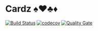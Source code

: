 # Cardz :spades::hearts::clubs::diamonds:
[![Build Status](https://travis-ci.org/RusticFlare/Cardz.svg?branch=master)](https://travis-ci.org/RusticFlare/Cardz)
[![codecov](https://codecov.io/gh/RusticFlare/Cardz/branch/master/graph/badge.svg)](https://codecov.io/gh/RusticFlare/Cardz)
[![Quality Gate](https://sonarqube.com/api/badges/gate?key=uk.rusticflare:cardz)](https://sonarqube.com/dashboard/index/uk.rusticflare:cardz)
